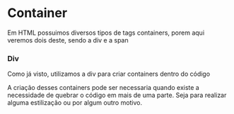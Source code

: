# Container

Em HTML possuimos diversos tipos de tags containers, porem aqui veremos dois deste, sendo a div e a span

### Div

Como já visto, utilizamos a div para criar containers dentro do código

A criação desses containers pode ser necessaria quando existe a necessidade de quebrar o código em mais de uma parte. Seja para realizar alguma estilização ou por algum outro motivo.


